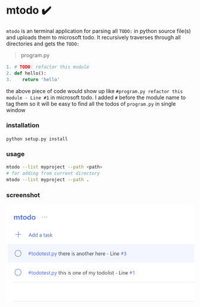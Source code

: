 # mtodo :heavy_check_mark:

`mtodo` is an terminal application for parsing all `TODO:` in python source file(s) and uploads them to microsoft todo. It recursively traverses through all directories and gets the `TODO:`

> program.py
```python
1. # TODO: refactor this module
2. def hello():
3.    return 'hello'
```

the above piece of code would show up like `#program.py refactor this module - Line #1` in microsoft todo.
I added `#` before the module name to tag them so it will be easy to find all the todos of `program.py` in single window

### installation

`python setup.py install`

### usage

```bash
mtodo --list myproject --path <path>
# for adding from current directory
mtodo --list myproject --path .
```

### screenshot

![screenshot](https://github.com/neelabalan/mtodo/blob/main/assets/screenshot-todo.png)
